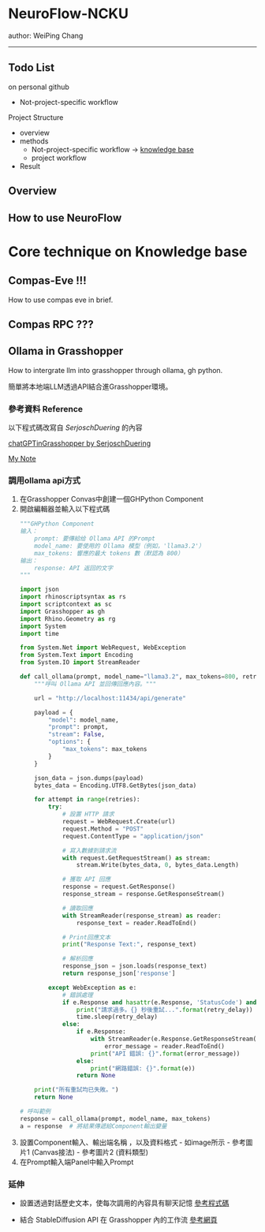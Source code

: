 # NeuroFlow-NCKU

author: WeiPing Chang

---

## Todo List
on personal github

- Not-project-specific workflow

Project Structure
 - overview
 - methods
    - Not-project-specific workflow -> [knowledge base](https://kb.rccn.dev)
    - project workflow
 - Result


## Overview

## How to use NeuroFlow 

# Core technique on Knowledge base

## Compas-Eve !!! 

How to use compas eve in brief.

## Compas RPC ???

## Ollama in Grasshopper 

How to intergrate llm into grasshopper through ollama, gh python.

簡單將本地端LLM透過API結合進Grasshopper環境。

### 參考資料 Reference 

以下程式碼改寫自 *SerjoschDuering* 的內容

[chatGPTinGrasshopper by SerjoschDuering](https://github.com/SerjoschDuering/chatGPTinGrasshopper)

[My Note](https://www.notion.so/Note-1027-14c57755feb98111bd7be8d9cb0b03bf?pvs=4#14c57755feb981a2803bd5256e9315ce)

### 

### 調用ollama api方式

1. 在Grasshopper Convas中創建一個GHPython Component
2. 開啟編輯器並輸入以下程式碼 
    ``` python
    """GHPython Component
    输入：
        prompt: 要傳給给 Ollama API 的Prompt
        model_name: 要使用的 Ollama 模型（例如，'llama3.2'）
        max_tokens: 響應的最大 tokens 數（默認為 800）
    输出：
        response: API 返回的文字
    """

    import json
    import rhinoscriptsyntax as rs
    import scriptcontext as sc
    import Grasshopper as gh
    import Rhino.Geometry as rg
    import System
    import time

    from System.Net import WebRequest, WebException
    from System.Text import Encoding
    from System.IO import StreamReader

    def call_ollama(prompt, model_name="llama3.2", max_tokens=800, retries=3, retry_delay=5):
        """呼叫 Ollama API 並回傳回應內容。"""

        url = "http://localhost:11434/api/generate"

        payload = {
            "model": model_name,
            "prompt": prompt,
            "stream": False,  
            "options": {
                "max_tokens": max_tokens
            }
        }

        json_data = json.dumps(payload)
        bytes_data = Encoding.UTF8.GetBytes(json_data)

        for attempt in range(retries):
            try:
                # 設置 HTTP 請求
                request = WebRequest.Create(url)
                request.Method = "POST"
                request.ContentType = "application/json"

                # 寫入數據到請求流
                with request.GetRequestStream() as stream:
                    stream.Write(bytes_data, 0, bytes_data.Length)

                # 獲取 API 回應
                response = request.GetResponse()
                response_stream = response.GetResponseStream()

                # 讀取回應
                with StreamReader(response_stream) as reader:
                    response_text = reader.ReadToEnd()

                # Print回應文本
                print("Response Text:", response_text)

                # 解析回應
                response_json = json.loads(response_text)
                return response_json['response']

            except WebException as e:
                # 錯誤處理
                if e.Response and hasattr(e.Response, 'StatusCode') and e.Response.StatusCode == 429:
                    print("請求過多。{} 秒後重試...".format(retry_delay))
                    time.sleep(retry_delay)
                else:
                    if e.Response:
                        with StreamReader(e.Response.GetResponseStream()) as reader:
                            error_message = reader.ReadToEnd()
                        print("API 錯誤: {}".format(error_message))
                    else:
                        print("網路錯誤: {}".format(e))
                    return None

        print("所有重試均已失敗。")
        return None

    # 呼叫範例
    response = call_ollama(prompt, model_name, max_tokens)
    a = response  # 將結果傳遞給Component輸出變量

    ```
3. 設置Component輸入、輸出端名稱 ，以及資料格式
        - 如image所示 
        - 參考圖片1  (Canvas接法)
        - 參考圖片2 (資料類型)
4. 在Prompt輸入端Panel中輸入Prompt

### 延伸

- 設置透過對話歷史文本，使每次調用的內容具有聊天記憶 [參考程式碼](https://github.com/dodo13114arch/NeuroFlow-NCKU/blob/main/Ollama%20in%20Grasshopper/README.md)

- 結合 StableDiffusion API 在 Grasshopper 內的工作流 [參考網頁](https://github.com/SerjoschDuering/chatGPTinGrasshopper)


    
